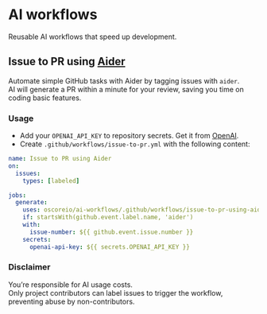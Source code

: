 # AI workflows
Reusable AI workflows that speed up development.

## Issue to PR using [Aider](https://aider.chat/)

Automate simple GitHub tasks with Aider by tagging issues with `aider`.  
AI will generate a PR within a minute for your review, saving you time on coding basic features.

### Usage
- Add your `OPENAI_API_KEY` to repository secrets. Get it from [OpenAI](https://platform.openai.com/api-keys).
- Create `.github/workflows/issue-to-pr.yml` with the following content:

```yaml
name: Issue to PR using Aider
on:
  issues:
    types: [labeled]

jobs:
  generate:
    uses: oscoreio/ai-workflows/.github/workflows/issue-to-pr-using-aider.yml@main
    if: startsWith(github.event.label.name, 'aider')
    with:
      issue-number: ${{ github.event.issue.number }}
    secrets: 
      openai-api-key: ${{ secrets.OPENAI_API_KEY }}

```

### Disclaimer

You’re responsible for AI usage costs.  
Only project contributors can label issues to trigger the workflow, preventing abuse by non-contributors.